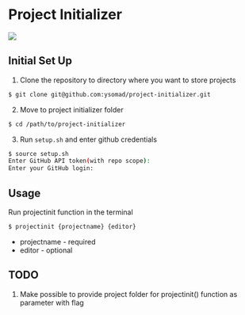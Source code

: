 # Project Initializer

<img src="https://media.giphy.com/media/eOyB8zJsXizkoKyJ4e/giphy.gif" />

## Initial Set Up
1. Clone the repository to directory where you want to store projects
```bash
$ git clone git@github.com:ysomad/project-initializer.git
```
2. Move to project initializer folder
```bash
$ cd /path/to/project-initializer
```
3. Run `setup.sh` and enter github credentials
```bash
$ source setup.sh
Enter GitHub API token(with repo scope): 
Enter your GitHub login: 
```

## Usage
Run projectinit function in the terminal
```bash
$ projectinit {projectname} {editor}
```
- projectname - required
- editor - optional

## TODO
1. Make possible to provide project folder for projectinit() function as parameter with flag
